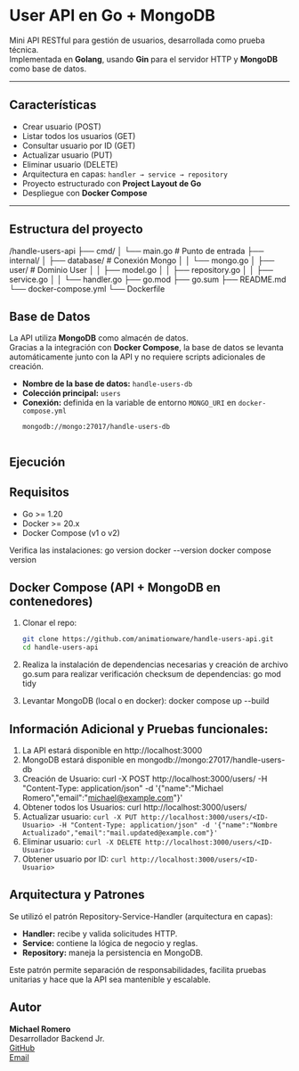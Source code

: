 # User API en Go + MongoDB

Mini API RESTful para gestión de usuarios, desarrollada como prueba técnica.  
Implementada en **Golang**, usando **Gin** para el servidor HTTP y **MongoDB** como base de datos.

---

## Características

- Crear usuario (POST)
- Listar todos los usuarios (GET)
- Consultar usuario por ID (GET)
- Actualizar usuario (PUT)
- Eliminar usuario (DELETE)
- Arquitectura en capas: `handler → service → repository`
- Proyecto estructurado con **Project Layout de Go**
- Despliegue con **Docker Compose**

---

## Estructura del proyecto

/handle-users-api
├── cmd/
│ └── main.go # Punto de entrada
├── internal/
│ ├── database/ # Conexión Mongo
│ │ └── mongo.go
│ ├── user/ # Dominio User
│ │ ├── model.go
│ │ ├── repository.go
│ │ ├── service.go
│ │ └── handler.go
├── go.mod
├── go.sum
├── README.md
└── docker-compose.yml
└── Dockerfile

## Base de Datos

La API utiliza **MongoDB** como almacén de datos.  
Gracias a la integración con **Docker Compose**, la base de datos se levanta automáticamente junto con la API y no requiere scripts adicionales de creación.

- **Nombre de la base de datos:** `handle-users-db`  
- **Colección principal:** `users`  
- **Conexión:** definida en la variable de entorno `MONGO_URI` en `docker-compose.yml`  
  ```text
  mongodb://mongo:27017/handle-users-db


## Ejecución

## Requisitos
- Go >= 1.20
- Docker >= 20.x
- Docker Compose (v1 o v2)

Verifica las instalaciones:
    go version
    docker --version
    docker compose version

## Docker Compose (API + MongoDB en contenedores)
1. Clonar el repo:
   ```bash
   git clone https://github.com/animationware/handle-users-api.git
   cd handle-users-api
   ```
2.  Realiza la instalación de dependencias necesarias y creación de archivo go.sum para realizar verificación checksum de dependencias:
   go mod tidy

2. Levantar MongoDB (local o en docker):
    docker compose up --build

## Información Adicional y Pruebas funcionales:
1. La API estará disponible en http://localhost:3000
2. MongoDB estará disponible en mongodb://mongo:27017/handle-users-db
3. Creación de Usuario:
   curl -X POST http://localhost:3000/users/    -H "Content-Type: application/json"    -d '{"name":"Michael Romero","email":"michael@example.com"}'
4. Obtener todos los Usuarios:
   curl http://localhost:3000/users/
5. Actualizar usuario:
   `curl -X PUT http://localhost:3000/users/<ID-Usuario> -H "Content-Type: application/json" -d '{"name":"Nombre Actualizado","email":"mail.updated@example.com"}'`
6. Eliminar usuario:
   `curl -X DELETE http://localhost:3000/users/<ID-Usuario>`
7. Obtener usuario por ID:
   `curl http://localhost:3000/users/<ID-Usuario>`
   
## Arquitectura y Patrones

Se utilizó el patrón Repository-Service-Handler (arquitectura en capas):

- **Handler:** recibe y valida solicitudes HTTP.
- **Service:** contiene la lógica de negocio y reglas.
- **Repository:** maneja la persistencia en MongoDB.

Este patrón permite separación de responsabilidades, facilita pruebas unitarias y hace que la API sea mantenible y escalable.

## Autor

**Michael Romero**  
Desarrollador Backend Jr.  
[GitHub](https://github.com/animationware/DevelopWare)  
[Email](mailto:michaelromeroortega@gmail.com)
